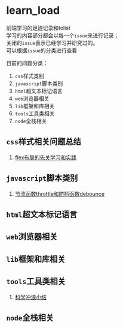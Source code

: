 # learn_load
前端学习的足迹记录和tolist  
学习的内容部分都会以每一个`issue`来进行记录；  
关闭的`issue`表示已经学习并研究过的。  
可以根据`issue`的分类进行查看

目前的问题分类：
1. `css`样式类别
2. `javascript`脚本类别
3. `html`超文本标记语言
4. `web`浏览器相关
5. `lib`框架和库相关
6. `tools`工具类相关
7. `node`全栈相关

## `css`样式相关问题总结

1. [flex布局的先关学习和实践](https://github.com/caoweiju/learn_load/issues/7)

## `javascript`脚本类别
1. [节流函数throttle和防抖函数debounce](https://github.com/caoweiju/learn_load/issues/11)

## `html`超文本标记语言

## `web`浏览器相关

## `lib`框架和库相关

## `tools`工具类相关
1. [科学冲浪小结](https://github.com/caoweiju/learn_load/issues/14)

## `node`全栈相关